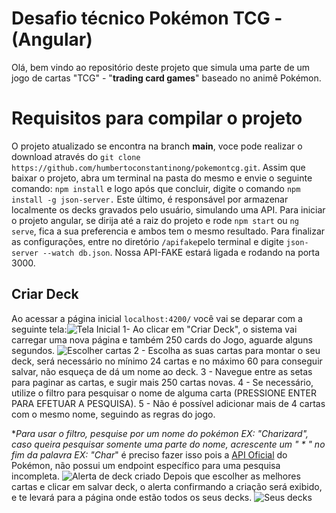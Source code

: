 # Desafio técnico Pokémon TCG - (Angular)

Olá, bem vindo ao repositório deste projeto que simula uma parte de um jogo de cartas "TCG" - "**trading card games**" baseado no animê Pokémon.


# Requisitos para compilar o projeto
O projeto atualizado se encontra na branch **main**, voce pode realizar o download através do
``git clone https://github.com/humbertoconstantinong/pokemontcg.git``.
Assim que baixar o projeto, abra um terminal na pasta do mesmo e envie o seguinte comando:
``npm install`` e logo após que concluir, digite o comando ``npm install -g json-server.``
Este último, é responsável por armazenar localmente os decks gravados pelo usuário, simulando uma API.
Para iniciar o projeto angular, se dirija até a raiz do projeto e  rode ``npm start`` ou ``ng serve``, fica a sua preferencia e ambos tem o mesmo resultado.
Para finalizar as configurações, entre no diretório  ``/apifake``pelo terminal e digite ``json-server --watch db.json``.
Nossa API-FAKE estará ligada e  rodando na porta 3000.


## Criar Deck

Ao acessar a página inicial ``localhost:4200/`` você vai se deparar com a seguinte tela:![Tela Inicial](https://i.imgur.com/PtUTDFd.png)
1- Ao clicar em "Criar Deck", o sistema vai carregar uma nova página e também 250 cards do Jogo, aguarde alguns segundos.
![Escolher cartas](https://i.imgur.com/hUsqgee.png)
2 - Escolha as suas cartas para montar o seu deck, será necessário no mínimo 24 cartas e no máximo 60 para conseguir salvar, não esqueça de dá um nome ao deck.
3 - Navegue entre as setas para paginar as cartas, e sugir mais 250 cartas novas.
4 - Se necessário, utilize o filtro para pesquisar o nome de alguma carta (PRESSIONE ENTER PARA EFETUAR A PESQUISA).
5 - Não é possível adicionar mais de 4 cartas com o mesmo nome, seguindo as regras do jogo.

**Para usar o filtro, pesquise por um nome do pokémon EX: "Charizard", caso queira pesquisar somente uma parte do nome, acrescente um " * " no fim da palavra EX: "Char*" é preciso fazer isso pois a [API Oficial](https://docs.pokemontcg.io/) do Pokémon, não possui um endpoint específico para uma pesquisa incompleta.
![Alerta de deck criado](https://i.imgur.com/hgE9JjK.png)
Depois que escolher as melhores cartas e clicar em salvar deck, o alerta confirmando a criação será exibido, e te levará para a página onde estão todos os seus decks.
![Seus decks](https://i.imgur.com/3re0M84.png)
